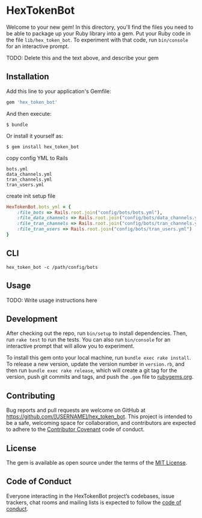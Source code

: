 # HexTokenBot

Welcome to your new gem! In this directory, you'll find the files you need to be able to package up your Ruby library into a gem. Put your Ruby code in the file `lib/hex_token_bot`. To experiment with that code, run `bin/console` for an interactive prompt.

TODO: Delete this and the text above, and describe your gem

## Installation

Add this line to your application's Gemfile:

```ruby
gem 'hex_token_bot'
```

And then execute:

    $ bundle

Or install it yourself as:

    $ gem install hex_token_bot
    
copy config YML to Rails

    bots.yml
    data_channels.yml
    tran_channels.yml
    tran_users.yml
    
create init setup file

````ruby
HexTokenBot.bots_yml = {
    :file_bots => Rails.root.join("config/bots/bots.yml"),
    :file_data_channels => Rails.root.join("config/bots/data_channels.yml"),
    :file_tran_channels => Rails.root.join("config/bots/tran_channels.yml"),
    :file_tran_users => Rails.root.join("config/bots/tran_users.yml")
}
````
   
## CLI

    hex_token_bot -c /path/config/bots
    


## Usage

TODO: Write usage instructions here

## Development

After checking out the repo, run `bin/setup` to install dependencies. Then, run `rake test` to run the tests. You can also run `bin/console` for an interactive prompt that will allow you to experiment.

To install this gem onto your local machine, run `bundle exec rake install`. To release a new version, update the version number in `version.rb`, and then run `bundle exec rake release`, which will create a git tag for the version, push git commits and tags, and push the `.gem` file to [rubygems.org](https://rubygems.org).

## Contributing

Bug reports and pull requests are welcome on GitHub at https://github.com/[USERNAME]/hex_token_bot. This project is intended to be a safe, welcoming space for collaboration, and contributors are expected to adhere to the [Contributor Covenant](http://contributor-covenant.org) code of conduct.

## License

The gem is available as open source under the terms of the [MIT License](http://opensource.org/licenses/MIT).

## Code of Conduct

Everyone interacting in the HexTokenBot project’s codebases, issue trackers, chat rooms and mailing lists is expected to follow the [code of conduct](https://github.com/[USERNAME]/hex_token_bot/blob/master/CODE_OF_CONDUCT.md).
